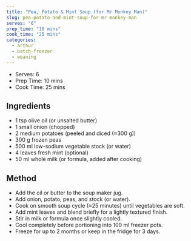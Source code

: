 ```yaml
---
title: "Pea, Potato & Mint Soup (for Mr Monkey Man)"
slug: pea-potato-and-mint-soup-for-mr-monkey-man
serves: "6"
prep_time: "10 mins"
cook_time: "25 mins"
categories:
  - arthur
  - batch-freezer
  - weaning
---
```


- Serves: 6
- Prep Time: 10 mins
- Cook Time: 25 mins

## Ingredients
- 1 tsp olive oil (or unsalted butter)
- 1 small onion (chopped)
- 2 medium potatoes (peeled and diced (≈300 g))
- 300 g frozen peas
- 500 ml low-sodium vegetable stock (or water)
- 4 leaves fresh mint (optional)
- 50 ml whole milk (or formula, added after cooking)

## Method
- Add the oil or butter to the soup maker jug.
- Add onion, potato, peas, and stock (or water).
- Cook on smooth soup cycle (≈25 minutes) until vegetables are soft.
- Add mint leaves and blend briefly for a lightly textured finish.
- Stir in milk or formula once slightly cooled.
- Cool completely before portioning into 100 ml freezer pots.
- Freeze for up to 2 months or keep in the fridge for 3 days.
